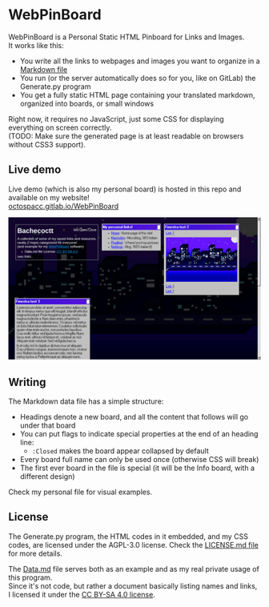# WebPinBoard

WebPinBoard is a Personal Static HTML Pinboard for Links and Images.  
It works like this:
- You write all the links to webpages and images you want to organize in a [Markdown file](Source/Data.md)
- You run (or the server automatically does so for you, like on GitLab) the Generate.py program
- You get a fully static HTML page containing your translated markdown, organized into boards, or small windows

Right now, it requires no JavaScript, just some CSS for displaying everything on screen correctly.  
(TODO: Make sure the generated page is at least readable on browsers without CSS3 support).

## Live demo

Live demo (which is also my personal board) is hosted in this repo and available on my website!  
[octospacc.gitlab.io/WebPinBoard](https://octospacc.gitlab.io/WebPinBoard/)

![Screenshot](Source/Screenshot.png)

## Writing

The Markdown data file has a simple structure:
- Headings denote a new board, and all the content that follows will go under that board
- You can put flags to indicate special properties at the end of an heading line:
  - `:Closed` makes the board appear collapsed by default
- Every board full name can only be used once (otherwise CSS will break)
- The first ever board in the file is special (it will be the Info board, with a different design)

Check my personal file for visual examples.

## License

The Generate.py program, the HTML codes in it embedded, and my CSS codes, are licensed under the AGPL-3.0 license. Check the [LICENSE.md file](LICENSE.md) for more details.

The [Data.md](Source/Data.md) file serves both as an example and as my real private usage of this program.  
Since it's not code, but rather a document basically listing names and links, I licensed it under the [CC BY-SA 4.0 license](https://creativecommons.org/licenses/by-sa/4.0).
